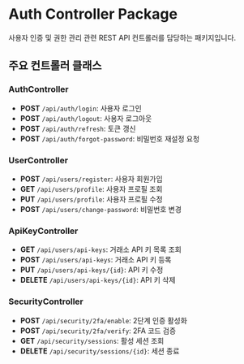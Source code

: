 # Auth Controller Package

사용자 인증 및 권한 관리 관련 REST API 컨트롤러를 담당하는 패키지입니다.

## 주요 컨트롤러 클래스

### AuthController
- **POST** `/api/auth/login`: 사용자 로그인
- **POST** `/api/auth/logout`: 사용자 로그아웃
- **POST** `/api/auth/refresh`: 토큰 갱신
- **POST** `/api/auth/forgot-password`: 비밀번호 재설정 요청

### UserController
- **POST** `/api/users/register`: 사용자 회원가입
- **GET** `/api/users/profile`: 사용자 프로필 조회
- **PUT** `/api/users/profile`: 사용자 프로필 수정
- **POST** `/api/users/change-password`: 비밀번호 변경

### ApiKeyController
- **GET** `/api/users/api-keys`: 거래소 API 키 목록 조회
- **POST** `/api/users/api-keys`: 거래소 API 키 등록
- **PUT** `/api/users/api-keys/{id}`: API 키 수정
- **DELETE** `/api/users/api-keys/{id}`: API 키 삭제

### SecurityController
- **POST** `/api/security/2fa/enable`: 2단계 인증 활성화
- **POST** `/api/security/2fa/verify`: 2FA 코드 검증
- **GET** `/api/security/sessions`: 활성 세션 조회
- **DELETE** `/api/security/sessions/{id}`: 세션 종료